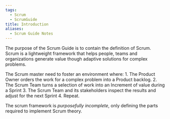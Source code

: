```yaml
---
tags:
  - Scrum
  - ScrumGuide
title: Introduction
aliases:
  - Scrum Guide Notes
---
```

The purpose of the Scrum Guide is to contain the definition of Scrum. 
Scrum is a lightweight framework that helps people, teams and organizations generate value though adaptive solutions for complex problems.

The Scrum master need to foster an environment where:
	1. The Product Owner orders the work for a complex problem into a Product backlog.
	2. The Scrum Team turns a selection of work into an Increment of value during a Sprint
	3. The Scrum Team and its stakeholders inspect the results and adjust for the next Sprint
	4. Repeat.

The scrum framework is _purposefully incomplete_, only defining the parts required to implement Scrum theory.